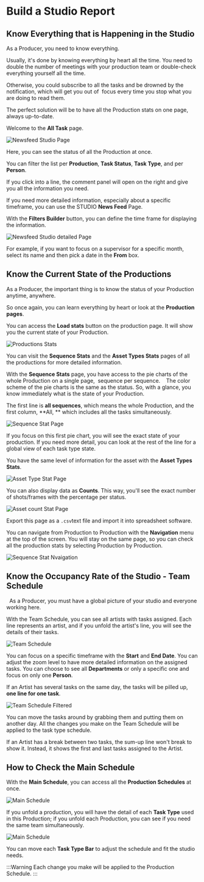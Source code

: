 # Build a Studio Report

## Know Everything that is Happening in the Studio

As a Producer, you need to know everything.

Usually, it's done by knowing everything by heart all the time. You need to double the number of meetings with your production team or double-check everything yourself all the time.

Otherwise, you could subscribe to all the tasks and be drowned by the notification, which will get you out of
 focus every time you stop what you are doing to read them.


The perfect solution will be to have all the Production stats on one page, always up-to-date.


Welcome to the **All Task** page.

![Newsfeed Studio Page](../img/getting-started/all_tasks_stat.png)

Here, you can see the status of all the Production at once.

You can filter the list per **Production**, **Task Status**, **Task Type**, and per **Person**.

If you click into a line, the comment panel will open on the right and give you all the information you need.


If you need more detailed information, especially about a specific timeframe, you can use the STUDIO **News Feed** Page.


With the **Filters Builder** button, you can define the time frame for displaying the information.


![Newsfeed Studio detailed Page](../img/getting-started/newsfeed_studio_detail.png)


For example, if you want to focus on a supervisor for a specific month, select its name and then pick a date in the **From** box.


## Know the Current State of the Productions 

As a Producer, the important thing is to know the status of your Production anytime, anywhere.



So once again, you can learn everything by heart or look at the **Production pages**.

You can access the **Load stats** button on the production page.
It will show you the current state of your Production.

![Productions Stats](../img/getting-started/production_stat.png)


You can visit the **Sequence Stats** and the **Asset Types Stats** pages of all the productions for more detailed information.

With the **Sequence Stats** page, you have access to the pie charts of the whole Production on a single page,
 sequence per sequence.
 
 The color scheme of the pie charts is the same as the status. So, with a glance, you know immediately what is
the state of your Production.

The first line is **all sequences**, which means the whole Production, and the first column, **All, ** which includes all the tasks simultaneously.

![Sequence Stat Page](../img/getting-started/global_view_sequence.png)


If you focus on this first pie chart, you will see the exact state of your production. If you need more detail, you can look at the rest of the line for a global view of each task type state.

You have the same level of information for the asset with the **Asset Types Stats**.

![Asset Type Stat Page](../img/getting-started/global_view_asset.png)


You can also display data as **Counts**. This way, you'll see the exact number of shots/frames with the percentage per status.

![Asset count Stat Page](../img/getting-started/global_view_asset_detail.png)


Export this page as a `.csv`text file and import it into spreadsheet software.


You can navigate from Production to Production with the **Navigation** menu at the top of the screen. You will stay on the same page, so you can check all the production stats by selecting Production by Production.

![Sequence Stat Nvaigation](../img/getting-started/global_sequence_navigation.png)


## Know the Occupancy Rate of the Studio - Team Schedule
 
As a Producer, you must have a global picture of your studio and everyone working here.

With the Team Schedule, you can see all artists with tasks assigned. Each line represents an artist, and if you unfold the artist's line, you will see the details of their tasks.

![Team Schedule](../img/getting-started/team_schedule_global.png)


You can focus on a specific timeframe with the **Start** and **End Date**. You can adjust the zoom level to have more detailed information on the assigned tasks. 
You can choose to see all **Departments** or only a specific one and focus on only one **Person**.

If an Artist has several tasks on the same day, the tasks will be pilled up, **one line for one task**.

![Team Schedule Filtered](../img/getting-started/team_schedule_filtered.png)


You can move the tasks around by grabbing them and putting them on another day. All the changes you make on the Team Schedule will be applied to the task type schedule.

If an Artist has a break between two tasks, the sum-up line won't break to show it. Instead, it shows the first and last tasks assigned to the Artist.


## How to Check the Main Schedule

With the **Main Schedule**, you can access all the **Production Schedules** at once. 

![Main Schedule](../img/getting-started/main_schedule_fold.png)


If you unfold a production, you will have the detail of each **Task Type** used in this Production; if you unfold each Production, you can see if you need the same team simultaneously.


![Main Schedule](../img/getting-started/main_schedule_unfold.png)

You can move each **Task Type Bar** to adjust the schedule and fit the studio needs. 

:::Warning
Each change you make will be applied to the Production Schedule.
:::
